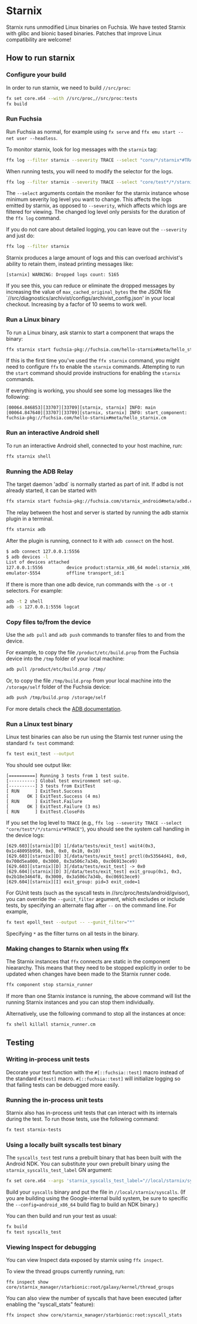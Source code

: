 # Starnix

Starnix runs unmodified Linux binaries on Fuchsia. We have tested Starnix with
glibc and bionic based binaries. Patches that improve Linux compatibility are
welcome!

## How to run starnix

### Configure your build

In order to run starnix, we need to build `//src/proc`:

```sh
fx set core.x64 --with //src/proc,//src/proc:tests
fx build
```

### Run Fuchsia

Run Fuchsia as normal, for example using `fx serve` and `ffx emu start --net user --headless`.

To monitor starnix, look for log messages with the `starnix` tag:

```sh
ffx log --filter starnix --severity TRACE --select "core/*/starnix*#TRACE"
```

When running tests, you will need to modify the selector for the logs.

```sh
ffx log --filter starnix --severity TRACE --select "core/test*/*/starnix*#TRACE"
```

The `--select` arguments contain the moniker for the starnix instance whose minimum severity log
level you want to change. This affects the logs emitted by starnix, as opposed to `--severity`,
which affects which logs are filtered for viewing. The changed log level only persists for the
duration of the `ffx log` command.

If you do not care about detailed logging, you can leave out the `--severity` and just do:

```sh
ffx log --filter starnix
```

Starnix produces a large amount of logs and this can overload archivist's ability to
retain them, instead printing messages like:

```text
[starnix] WARNING: Dropped logs count: 5165
```

If you see this, you can reduce or eliminate the dropped messages by increasing
the value of `max_cached_original_bytes` the the JSON file
`//src/diagnostics/archivist/configs/archivist_config.json' in your local checkout.
Increasing by a facfor of 10 seems to work well.

### Run a Linux binary

To run a Linux binary, ask starnix to start a component that wraps the binary:

```sh
ffx starnix start fuchsia-pkg://fuchsia.com/hello-starnix#meta/hello_starnix.cm
```

If this is the first time you've used the `ffx starnix` command, you might need
to configure `ffx` to enable the `starnix` commands. Attempting to run the
`start` command should provide instructions for enabling the `starnix` commands.

If everything is working, you should see some log messages like the following:

```text
[00064.846853][33707][33709][starnix, starnix] INFO: main
[00064.847640][33707][33709][starnix, starnix] INFO: start_component: fuchsia-pkg://fuchsia.com/hello-starnix#meta/hello_starnix.cm
```

### Run an interactive Android shell

To run an interactive Android shell, connected to your host machine, run:

```sh
ffx starnix shell
```

### Running the ADB Relay

The target daemon 'adbd` is normally started as part of init.
If adbd is not already started, it can be started with

```sh
ffx starnix start fuchsia-pkg://fuchsia.com/starnix_android#meta/adbd.cm
```

The relay between the host and server is started by running the adb
starnix plugin in a terminal.

```sh
ffx starnix adb
```

After the plugin is running, connect to it with `adb connect` on
the host.

```sh
$ adb connect 127.0.0.1:5556
$ adb devices -l
List of devices attached
127.0.0.1:5556         device product:starnix_x86_64 model:starnix_x86_64 device:starnix_x86_64 transport_id:2
emulator-5554          offline transport_id:1
```

If there is more than one adb device, run commands with the `-s`
or `-t` selectors. For example:

```sh
adb -t 2 shell
adb -s 127.0.0.1:5556 logcat
```

### Copy files to/from the device

Use the `adb pull` and `adb push` commands to transfer files to and from
the device.

For example, to copy the file `/product/etc/build.prop` from the Fuchsia
device into the `/tmp` folder of your local machine:

```sh
adb pull /product/etc/build.prop /tmp/
```

Or, to copy the file `/tmp/build.prop` from your local machine
into the `/storage/self` folder of the Fuchsia device:

```sh
adb push /tmp/build.prop /storage/self
```

For more details check the [ADB documentation][adb.docs].

### Run a Linux test binary

Linux test binaries can also be run using the Starnix test runner using the
standard `fx test` command:

```sh
fx test exit_test --output
```

You should see output like:

```text
[==========] Running 3 tests from 1 test suite.
[----------] Global test environment set-up.
[----------] 3 tests from ExitTest
[ RUN      ] ExitTest.Success
[       OK ] ExitTest.Success (4 ms)
[ RUN      ] ExitTest.Failure
[       OK ] ExitTest.Failure (3 ms)
[ RUN      ] ExitTest.CloseFds
```

If you set the log level to `TRACE` (e.g.,  `ffx log --severity TRACE --select "core/test*/*/starnix*#TRACE"`), you should see the system call handling in the device logs:

```text
[629.603][starnix][D] 1[/data/tests/exit_test] wait4(0x3, 0x1c48095b950, 0x0, 0x0, 0x10, 0x10)
[629.603][starnix][D] 3[/data/tests/exit_test] prctl(0x53564d41, 0x0, 0x700d5ea000, 0x3000, 0x3a506c7a34b, 0xc06913ece9)
[629.603][starnix][D] 3[/data/tests/exit_test] -> 0x0
[629.604][starnix][D] 3[/data/tests/exit_test] exit_group(0x1, 0x3, 0x2b18e3464f8, 0x3000, 0x3a506c7a34b, 0xc06913ece9)
[629.604][starnix][I] exit_group: pid=3 exit_code=1
```

For GUnit tests (such as the syscall tests in //src/proc/tests/android/gvisor),
you can override the `--gunit_filter` argument, which excludes or include tests,
by specifying an alternate flag after `--` on the command line. For example,

```sh
fx test epoll_test --output -- --gunit_filter="*"
```

Specifying `*` as the filter turns on all tests in the binary.

### Making changes to Starnix when using ffx

The Starnix instances that `ffx` connects are static in the component hieararchy. This means that
they need to be stopped explicitly in order to be updated when changes have been made to the Starnix
runner code.

```sh
ffx component stop starnix_runner
```

If more than one Starnix instance is running, the above command will list the running Starnix instances and you can stop them individually.

Alternatively, use the following command to stop all the instances at once:

```sh
fx shell killall starnix_runner.cm
```

## Testing

### Writing in-process unit tests

Decorate your test function with the `#[::fuchsia::test]` macro instead of the standard `#[test]`
macro. `#[::fuchsia::test]` will initialize logging so that failing tests can be debugged more
easily.

### Running the in-process unit tests

Starnix also has in-process unit tests that can interact with its internals
during the test. To run those tests, use the following command:

```sh
fx test starnix-tests
```

### Using a locally built syscalls test binary

The `syscalls_test` test runs a prebuilt binary that has been built with the
Android NDK. You can substitute your own prebuilt binary using the
`starnix_syscalls_test_label` GN argument:

```sh
fx set core.x64 --args 'starnix_syscalls_test_label="//local/starnix/syscalls"' --with //src/proc,//src/proc:tests
```

Build your `syscalls` binary and put the file in `//local/starnix/syscalls`.
(If you are building using the Google-internal build system, be sure to
specific the `--config=android_x86_64` build flag to build an NDK binary.)

You can then build and run your test as usual:

```sh
fx build
fx test syscalls_test
```

### Viewing Inspect for debugging

You can view Inspect data exposed by starnix using `ffx inspect`.

To view the thread groups currently running, run:

```
ffx inspect show core/starnix_manager/starbionic:root/galaxy/kernel/thread_groups
```

You can also view the number of syscalls that have been executed (after enabling
the "syscall_stats" feature):

```
ffx inspect show core/starnix_manager/starbionic:root:syscall_stats
```


[adb.docs]: https://developer.android.com/studio/command-line/adb#copyfiles